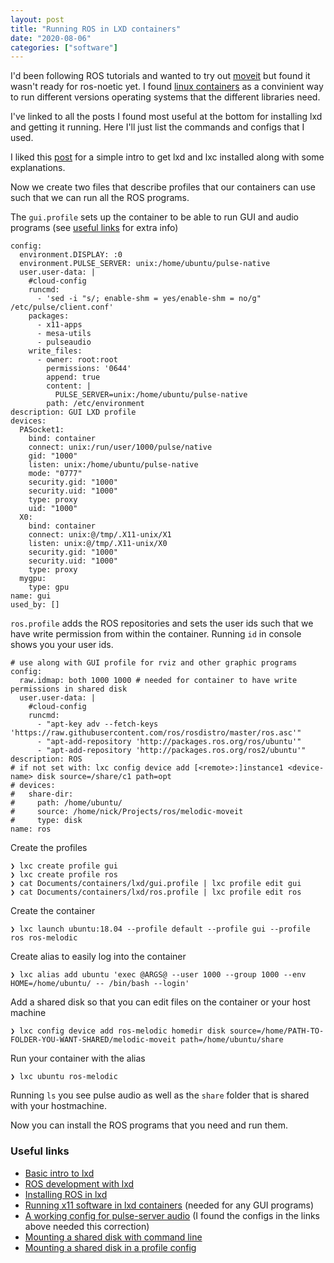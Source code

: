 ```yaml
---
layout: post
title: "Running ROS in LXD containers"
date: "2020-08-06"
categories: ["software"]
---
```


I'd been following ROS tutorials and wanted to try out [moveit](https://moveit.ros.org/) but found it wasn't ready for ros-noetic yet. I found [linux containers](https://linuxcontainers.org/lxd/]) as a convinient way to run different versions operating systems that the different libraries need.

I've linked to all the posts I found most useful at the bottom for installing lxd and getting it running. Here I'll just list the commands and configs that I used.

I liked this [post](https://thenewstack.io/how-to-deploy-containers-with-lxd/) for a simple intro to get lxd and lxc installed along with some explanations.

Now we create two files that describe profiles that our containers can use such that we can run all the ROS programs.

The `gui.profile` sets up the container to be able to run GUI and audio programs (see [useful links](#Useful-links) for extra info)
    
    config:
      environment.DISPLAY: :0
      environment.PULSE_SERVER: unix:/home/ubuntu/pulse-native
      user.user-data: |
        #cloud-config
        runcmd:
          - 'sed -i "s/; enable-shm = yes/enable-shm = no/g" /etc/pulse/client.conf'
        packages:
          - x11-apps
          - mesa-utils
          - pulseaudio
        write_files:
          - owner: root:root
            permissions: '0644'
            append: true
            content: |
              PULSE_SERVER=unix:/home/ubuntu/pulse-native
            path: /etc/environment
    description: GUI LXD profile
    devices:
      PASocket1:
        bind: container
        connect: unix:/run/user/1000/pulse/native
        gid: "1000"
        listen: unix:/home/ubuntu/pulse-native
        mode: "0777"
        security.gid: "1000"
        security.uid: "1000"
        type: proxy
        uid: "1000"
      X0:
        bind: container
        connect: unix:@/tmp/.X11-unix/X1
        listen: unix:@/tmp/.X11-unix/X0
        security.gid: "1000"
        security.uid: "1000"
        type: proxy
      mygpu:
        type: gpu
    name: gui
    used_by: []

`ros.profile` adds the ROS repositories and sets the user ids such that we have write permission from within the container. Running `id` in console shows you your user ids.

    # use along with GUI profile for rviz and other graphic programs 
    config:
      raw.idmap: both 1000 1000 # needed for container to have write permissions in shared disk
      user.user-data: |
        #cloud-config
        runcmd:
          - "apt-key adv --fetch-keys 'https://raw.githubusercontent.com/ros/rosdistro/master/ros.asc'"
          - "apt-add-repository 'http://packages.ros.org/ros/ubuntu'"
          - "apt-add-repository 'http://packages.ros.org/ros2/ubuntu'"
    description: ROS
    # if not set with: lxc config device add [<remote>:]instance1 <device-name> disk source=/share/c1 path=opt
    # devices:
    #   share-dir:
    #     path: /home/ubuntu/ 
    #     source: /home/nick/Projects/ros/melodic-moveit  
    #     type: disk
    name: ros

Create the profiles

    ❯ lxc create profile gui
    ❯ lxc create profile ros
    ❯ cat Documents/containers/lxd/gui.profile | lxc profile edit gui
    ❯ cat Documents/containers/lxd/ros.profile | lxc profile edit ros

Create the container 

    ❯ lxc launch ubuntu:18.04 --profile default --profile gui --profile ros ros-melodic

Create alias to easily log into the container 

    ❯ lxc alias add ubuntu 'exec @ARGS@ --user 1000 --group 1000 --env HOME=/home/ubuntu/ -- /bin/bash --login'

Add a shared disk so that you can edit files on the container or your host machine

    ❯ lxc config device add ros-melodic homedir disk source=/home/PATH-TO-FOLDER-YOU-WANT-SHARED/melodic-moveit path=/home/ubuntu/share

Run your container with the alias

    ❯ lxc ubuntu ros-melodic
    
Running `ls` you see pulse audio as well as the `share` folder that is shared with your hostmachine.

Now you can install the ROS programs that you need and run them.

### Useful links
- [Basic intro to lxd](https://thenewstack.io/how-to-deploy-containers-with-lxd/)
- [ROS development with lxd](https://ubuntu.com/blog/ros-development-with-lxd)
- [Installing ROS in lxd](https://ubuntu.com/blog/installing-ros-in-lxd)
- [Running x11 software in lxd containers](https://blog.simos.info/running-x11-software-in-lxd-containers/) (needed for any GUI programs)
- [A working config for pulse-server audio](https://discuss.linuxcontainers.org/t/proxy-device-not-connecting-to-pulseaudio-on-lxd-host/7472/3) (I found the configs in the links above needed this correction)
- [Mounting a shared disk with command line](https://ubuntu.com/blog/mounting-your-home-directory-in-lxd)
- [Mounting a shared disk in a profile config](https://askubuntu.com/questions/610513/how-do-i-share-a-directory-between-an-lxc-container-and-the-host)

